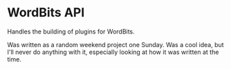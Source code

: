 # WordBits API

Handles the building of plugins for WordBits.

Was written as a random weekend project one Sunday. Was a cool idea, but I'll never do anything with it, especially looking at how it was written at the time.